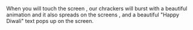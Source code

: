 When you will touch the screen , our chrackers will burst with a beautiful animation and it also spreads on the screens , and a beautiful "Happy Diwali" text pops up on the screen.

